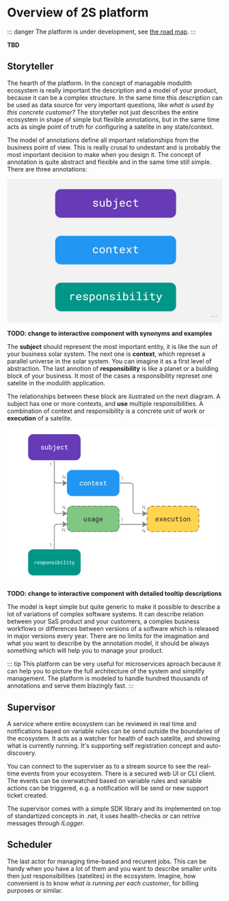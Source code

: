 # Overview of 2S platform

::: danger
The platform is under development, see [the road map](road-map).
:::

**TBD**

## Storyteller

The hearth of the platform. In the concept of managable modulith ecosystem is really important the description and a model of your product, because it can be a complex structure. In the same time this description can be used as data source for very important questions, like *what is used by this concrete customer?* The storyteller not just describes the entire ecosystem in shape of simple but flexible annotations, but in the same time acts as single point of truth for configuring a satelite in any state/context.

The model of annotations define all important relationships from the business point of view. This is really crusal to undestant and is probably the most important decision to make when you design it. The concept of annotation is quite abstract and flexible and in the same time still simple. There are three annotations:

![annotations](images/annotations.jpg)

**TODO: change to interactive component with synonyms and examples**

The **subject** should represent the most important entity, it is like the sun of your business solar system. The next one is **context**, which represet a parallel universe in the solar system. You can imagine it as a first level of abstraction. The last annotion of **responsibility** is like a planet or a building block of your business. It most of the cases a responsibility represet one satelite in the modulith application.

The relationships between these block are ilustrated on the next diagram. A subject has one or more contexts, and **use** multiple responsibilities. A combination of context and responsibility is a concrete unit of work or **execution** of a satelite.

![annotations](images/annotations-relations.jpg)

**TODO: change to interactive component with detailed tooltip descriptions**

The model is kept simple but quite generic to make it possible to describe a lot of variations of complex software systems. It can describe relation between your SaS product and your customers, a complex business workflows or differences between versions of a software which is released in major versions every year. There are no limits for the imagination and what you want to describe by the annotation model, it should be always something which will help you to manage your product.

::: tip
This platform can be very useful for microservices aproach because it can help you to picture the full architecture of the system and simplify management. The platform is modeled to handle hundred thousands of annotations and serve them blazingly fast. 
:::

## Supervisor

A service where entire ecosystem can be reviewed in real time and notifications based on variable rules can be send outside the boundaries of the ecosystem. It acts as a watcher for health of each satelite, and showing what is currently running. It's supporting self registration concept and auto-discovery.

You can connect to the superviser as to a stream source to see the real-time events from your ecosystem. There is a secured web UI or CLI client. The events can be overwatched based on variable rules and variable actions can be triggered, e.g. a notification will be send or new support ticket created.

The supervisor comes with a simple SDK library and its implemented on top of standartized concepts in .net, it uses health-checks or can retrive messages through *ILogger*.

## Scheduler

The last actor for managing time-based and recurent jobs. This can be handy when you have a lot of them and you want to describe smaller units then just responsibilities (satelites) in the ecosystem. Imagine, how convenient is to know *what is running per each customer*, for billing purposes or similar.


